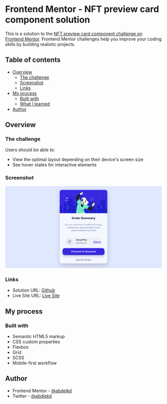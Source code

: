 # Frontend Mentor - NFT preview card component solution

This is a solution to the [NFT preview card component challenge on Frontend Mentor](https://www.frontendmentor.io/challenges/nft-preview-card-component-SbdUL_w0U). Frontend Mentor challenges help you improve your coding skills by building realistic projects. 

## Table of contents

- [Overview](#overview)
  - [The challenge](#the-challenge)
  - [Screenshot](#screenshot)
  - [Links](#links)
- [My process](#my-process)
  - [Built with](#built-with)
  - [What I learned](#what-i-learned)
- [Author](#author)

## Overview

### The challenge

Users should be able to:

- View the optimal layout depending on their device's screen size
- See hover states for interactive elements

### Screenshot

![](./screenshot.png)

### Links

- Solution URL: [Github](https://github.com/abdelkd/frontendmentor-challenges/tree/main/order-summary-component)
- Live Site URL: [Live Site](https://unrivaled-kashata-d32218.netlify.app/)

## My process

### Built with

- Semantic HTML5 markup
- CSS custom properties
- Flexbox
- Grid
- SCSS
- Mobile-first workflow

## Author

- Frontend Mentor - [@abdelkd](https://www.frontendmentor.io/profile/abdelkd)
- Twitter - [@abdlekd](https://www.twitter.com/abdelkd)
